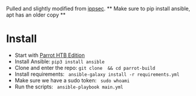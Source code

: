 Pulled and slightly modified from [ippsec](https://github.com/IppSec/parrot-build).
** Make sure to pip install ansible, apt has an older copy **


# Install
* Start with [Parrot HTB Edition](https://www.parrotsec.org/download/)
* Install Ansible:
  `pip3 install ansible`
* Clone and enter the repo:
  `git clone  && cd parrot-build`
* Install requirements:
  ` ansible-galaxy install -r requirements.yml`
* Make sure we have a sudo token:
 ` sudo whoami`
* Run the scripts:
  ` ansible-playbook main.yml`

